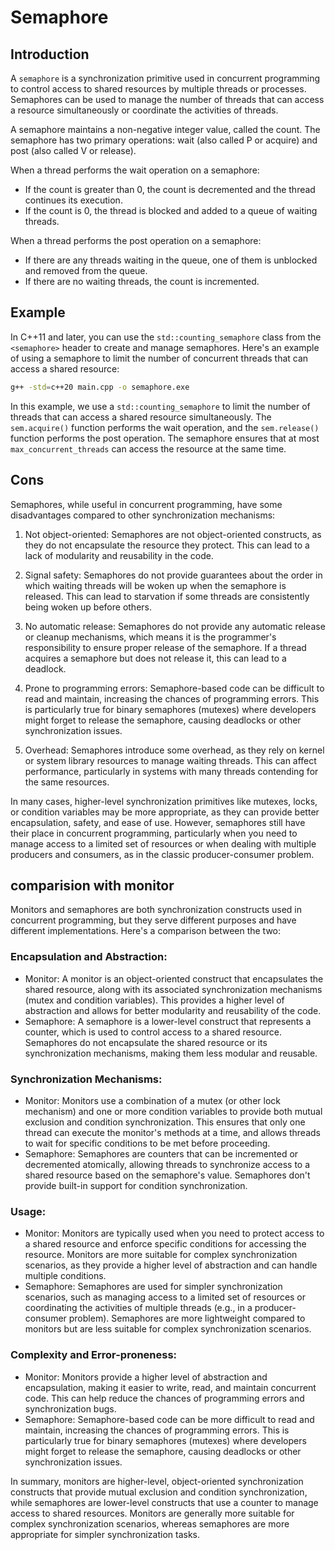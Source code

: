 # Semaphore

## Introduction

A `semaphore` is a synchronization primitive used in concurrent programming to control access to shared resources by multiple threads or processes. Semaphores can be used to manage the number of threads that can access a resource simultaneously or coordinate the activities of threads.

A semaphore maintains a non-negative integer value, called the count. The semaphore has two primary operations: wait (also called P or acquire) and post (also called V or release).

When a thread performs the wait operation on a semaphore:

* If the count is greater than 0, the count is decremented and the thread continues its execution.
* If the count is 0, the thread is blocked and added to a queue of waiting threads.

When a thread performs the post operation on a semaphore:

* If there are any threads waiting in the queue, one of them is unblocked and removed from the queue.
* If there are no waiting threads, the count is incremented.

## Example

In C++11 and later, you can use the `std::counting_semaphore` class from the `<semaphore>` header to create and manage semaphores. Here's an example of using a semaphore to limit the number of concurrent threads that can access a shared resource:

```bash
g++ -std=c++20 main.cpp -o semaphore.exe
```

In this example, we use a `std::counting_semaphore` to limit the number of threads that can access a shared resource simultaneously. The `sem.acquire()` function performs the wait operation, and the `sem.release()` function performs the post operation. The semaphore ensures that at most `max_concurrent_threads` can access the resource at the same time.

## Cons

Semaphores, while useful in concurrent programming, have some disadvantages compared to other synchronization mechanisms:

1. Not object-oriented: Semaphores are not object-oriented constructs, as they do not encapsulate the resource they protect. This can lead to a lack of modularity and reusability in the code.

2. Signal safety: Semaphores do not provide guarantees about the order in which waiting threads will be woken up when the semaphore is released. This can lead to starvation if some threads are consistently being woken up before others.

3. No automatic release: Semaphores do not provide any automatic release or cleanup mechanisms, which means it is the programmer's responsibility to ensure proper release of the semaphore. If a thread acquires a semaphore but does not release it, this can lead to a deadlock.

4. Prone to programming errors: Semaphore-based code can be difficult to read and maintain, increasing the chances of programming errors. This is particularly true for binary semaphores (mutexes) where developers might forget to release the semaphore, causing deadlocks or other synchronization issues.

5. Overhead: Semaphores introduce some overhead, as they rely on kernel or system library resources to manage waiting threads. This can affect performance, particularly in systems with many threads contending for the same resources.

In many cases, higher-level synchronization primitives like mutexes, locks, or condition variables may be more appropriate, as they can provide better encapsulation, safety, and ease of use. However, semaphores still have their place in concurrent programming, particularly when you need to manage access to a limited set of resources or when dealing with multiple producers and consumers, as in the classic producer-consumer problem.

## comparision with monitor

Monitors and semaphores are both synchronization constructs used in concurrent programming, but they serve different purposes and have different implementations. Here's a comparison between the two:

### Encapsulation and Abstraction:

* Monitor: A monitor is an object-oriented construct that encapsulates the shared resource, along with its associated synchronization mechanisms (mutex and condition variables). This provides a higher level of abstraction and allows for better modularity and reusability of the code.
* Semaphore: A semaphore is a lower-level construct that represents a counter, which is used to control access to a shared resource. Semaphores do not encapsulate the shared resource or its synchronization mechanisms, making them less modular and reusable.

### Synchronization Mechanisms:

* Monitor: Monitors use a combination of a mutex (or other lock mechanism) and one or more condition variables to provide both mutual exclusion and condition synchronization. This ensures that only one thread can execute the monitor's methods at a time, and allows threads to wait for specific conditions to be met before proceeding.
* Semaphore: Semaphores are counters that can be incremented or decremented atomically, allowing threads to synchronize access to a shared resource based on the semaphore's value. Semaphores don't provide built-in support for condition synchronization.

### Usage:

* Monitor: Monitors are typically used when you need to protect access to a shared resource and enforce specific conditions for accessing the resource. Monitors are more suitable for complex synchronization scenarios, as they provide a higher level of abstraction and can handle multiple conditions.
* Semaphore: Semaphores are used for simpler synchronization scenarios, such as managing access to a limited set of resources or coordinating the activities of multiple threads (e.g., in a producer-consumer problem). Semaphores are more lightweight compared to monitors but are less suitable for complex synchronization scenarios.

### Complexity and Error-proneness:

* Monitor: Monitors provide a higher level of abstraction and encapsulation, making it easier to write, read, and maintain concurrent code. This can help reduce the chances of programming errors and synchronization bugs.
* Semaphore: Semaphore-based code can be more difficult to read and maintain, increasing the chances of programming errors. This is particularly true for binary semaphores (mutexes) where developers might forget to release the semaphore, causing deadlocks or other synchronization issues.

In summary, monitors are higher-level, object-oriented synchronization constructs that provide mutual exclusion and condition synchronization, while semaphores are lower-level constructs that use a counter to manage access to shared resources. Monitors are generally more suitable for complex synchronization scenarios, whereas semaphores are more appropriate for simpler synchronization tasks.